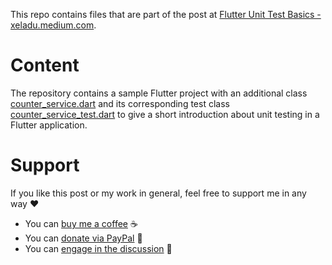 This repo contains files that are part of the post at [Flutter Unit Test Basics - xeladu.medium.com](https://xeladu.medium.com/flutter-unit-test-basics-a8c6815f7712).

# Content

The repository contains a sample Flutter project with an additional class [counter_service.dart](https://github.com/xeladu/flutter_unit_testing/blob/main/lib/counter_service.dart) and its corresponding test class [counter_service_test.dart](https://github.com/xeladu/flutter_unit_testing/blob/main/test/counter_service_test.dart) to give a short introduction about unit testing in a Flutter application.

# Support

If you like this post or my work in general, feel free to support me in any way ❤

- You can [buy me a coffee](https://www.buymeacoffee.com/xeladu) ☕
- You can [donate via PayPal](https://www.paypal.com/donate/?hosted_button_id=JPWK39GGPAAFQ) 🎁
- You can [engage in the discussion](https://xeladu.medium.com) 📣
